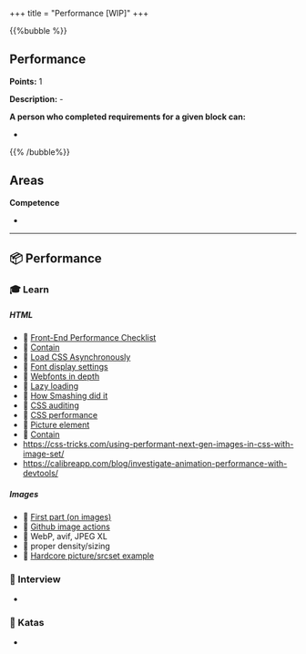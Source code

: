 +++
title = "Performance [WIP]"
+++

{{%bubble %}}

## Performance

**Points:** 1

**Description:** -

**A person who completed requirements for a given block can:**

-

{{% /bubble%}}

## Areas

**Competence**

-

---

## 📦 Performance

### 🎓 Learn
##### HTML
- 📗 [Front-End Performance Checklist](https://www.smashingmagazine.com/2021/01/front-end-performance-2021-free-pdf-checklist/)
- 📗 [Contain](https://www.smashingmagazine.com/2019/12/browsers-containment-css-contain-property/)
- 📗 [Load CSS Asynchronously](https://www.filamentgroup.com/lab/load-css-simpler/)
- 📗 [Font display settings](https://calendar.perfplanet.com/2020/a-font-display-setting-for-slow-connections/)
- 📗 [Webfonts in depth](https://simonhearne.com/2021/layout-shifts-webfonts/)
- 📗 [Lazy loading](https://web.dev/native-lazy-loading)
- 📗 [How Smashing did it](https://www.smashingmagazine.com/2021/01/smashingmag-performance-case-study)
- 📗 [CSS auditing](https://www.smashingmagazine.com/2021/03/css-auditing-tools/)
- 📗 [CSS performance](https://calibreapp.com/blog/css-performance)
- 📗 [Picture element](https://www.stefanjudis.com/snippets/a-picture-element-to-load-correctly-resized-webp-images-in-html/)
- 📗 [Contain](https://medium.com/@johan.isaksson/how-i-made-googles-data-grid-scroll-10x-faster-with-one-line-of-css-78cb1e8d9cb1)
-  https://css-tricks.com/using-performant-next-gen-images-in-css-with-image-set/
- https://calibreapp.com/blog/investigate-animation-performance-with-devtools/

##### Images
- 📗 [First part (on images)](https://www.youtube.com/watch?v=AdQwdBAOOKE)
- 📗 [Github image actions](https://github.com/marketplace/actions/image-actions)
- 📗 WebP, avif, JPEG XL
- 📗 proper density/sizing
- 📙 [Hardcore picture/srcset example](https://engineering.q42.nl/optimizing-full-screen-images/)

### 🎤 Interview

- 

### 📝 Katas

- 
